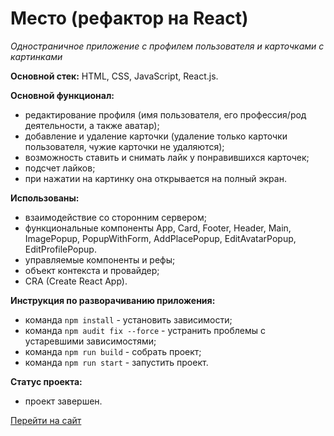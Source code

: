 # Место (рефактор на React)
_Одностраничное приложение с профилем пользователя и карточками с картинками_

**Основной стек:** HTML, CSS, JavaScript, React.js.

**Основной функционал:**
* редактирование профиля (имя пользователя, его профессия/род деятельности, а также аватар);
* добавление и удаление карточки (удаление только карточки пользователя, чужие карточки не удаляются);
* возможность ставить и снимать лайк у понравившихся карточек;
* подсчет лайков;
* при нажатии на картинку она открывается на полный экран.

**Использованы:**
* взаимодействие со сторонним сервером;
* функциональные компоненты App, Card, Footer, Header, Main, ImagePopup, PopupWithForm, AddPlacePopup, EditAvatarPopup, EditProfilePopup.
* управляемые компоненты и рефы;
* объект контекста и провайдер;
* CRA (Create React App).

**Инструкция по разворачиванию приложения:**
* команда `npm install` - установить зависимости;
* команда `npm audit fix --force` - устранить проблемы с устаревшими зависимостями;
* команда `npm run build` - собрать проект;
* команда `npm run start` - запустить проект.

**Статус проекта:**
* проект завершен.
 
[Перейти на сайт](https://freemanforever.github.io/mesto-react/)
